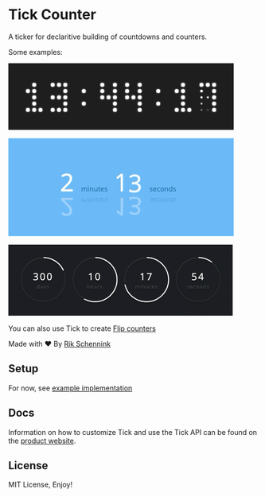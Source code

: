 # Tick Counter

A ticker for declaritive building of countdowns and counters.


Some examples:

![](./dots.gif)

![](./swap.gif)

![](./line.gif)

You can also use Tick to create [Flip counters](https://pqina.nl/flip/)

Made with ❤ By [Rik Schennink](https://twitter.com/rikschennink/)


## Setup

For now, see [example implementation](./example)


## Docs

Information on how to customize Tick and use the Tick API can be found on the [product website](https://pqina.nl/tick/).

## License

MIT License, Enjoy!
